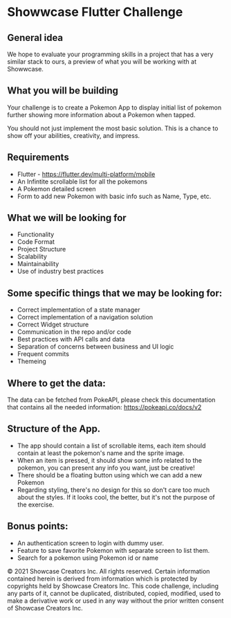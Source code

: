 # Showwcase Flutter Challenge

## General idea

We hope to evaluate your programming skills in a project that has a very similar stack to ours, a preview of what you will be working with at Showwcase. 

## What you will be building

Your challenge is to create a Pokemon App to display initial list of pokemon further showing more information about a Pokemon when tapped.

You should not just implement the most basic solution. This is a chance to show off your abilities, creativity, and impress.

## Requirements

- Flutter - https://flutter.dev/multi-platform/mobile
- An Infintite scrollable list for all the pokemons
- A Pokemon detailed screen
- Form to add new Pokemon with basic info such as Name, Type, etc.

## What we will be looking for

- Functionality
- Code Format
- Project Structure
- Scalability
- Maintainability
- Use of industry best practices

## Some specific things that we may be looking for:

- Correct implementation of a state manager
- Correct implementation of a navigation solution
- Correct Widget structure
- Communication in the repo and/or code
- Best practices with API calls and data
- Separation of concerns between business and UI logic
- Frequent commits
- Themeing

## Where to get the data:

The data can be fetched from PokeAPI, please check this documentation that contains all the needed information: https://pokeapi.co/docs/v2

## Structure of the App.

- The app should contain a list of scrollable items, each item should contain at least the pokemon's name and the sprite image.
- When an item is pressed, it should show some info related to the pokemon, you can present any info you want, just be creative!
- There should be a floating button using which we can add a new Pokemon
- Regarding styling, there's no design for this so don't care too much about the styles. If it looks cool, the better, but it's not the purpose of the exercise.

## Bonus points:

- An authentication screen to login with dummy user.
- Feature to save favorite Pokemon with separate screen to list them.
- Search for a pokemon using Pokemon id or name

© 2021 Showcase Creators Inc. All rights reserved. Certain information contained herein is derived from information which is protected by copyrights held by Showcase Creators Inc. This code challenge, including any parts of it, cannot be duplicated, distributed, copied, modified, used to make a derivative work or used in any way without the prior written consent of Showcase Creators Inc.
